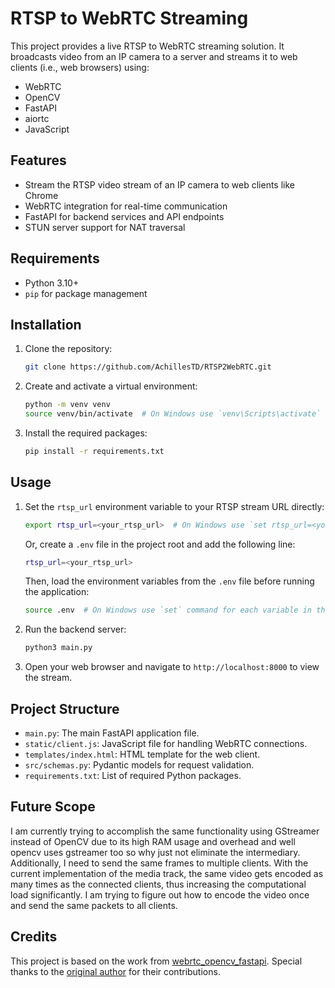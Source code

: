 # RTSP to WebRTC Streaming

This project provides a live RTSP to WebRTC streaming solution. It broadcasts video from an IP camera to a server and streams it to web clients (i.e., web browsers) using:
- WebRTC
- OpenCV
- FastAPI
- aiortc
- JavaScript

## Features

- Stream the RTSP video stream of an IP camera to web clients like Chrome
- WebRTC integration for real-time communication
- FastAPI for backend services and API endpoints
- STUN server support for NAT traversal

## Requirements

- Python 3.10+
- `pip` for package management

## Installation

1. Clone the repository:

    ```sh
    git clone https://github.com/AchillesTD/RTSP2WebRTC.git
    ```

2. Create and activate a virtual environment:

    ```sh
    python -m venv venv
    source venv/bin/activate  # On Windows use `venv\Scripts\activate`
    ```

3. Install the required packages:

    ```sh
    pip install -r requirements.txt
    ```

## Usage

1. Set the `rtsp_url` environment variable to your RTSP stream URL directly:

    ```sh
    export rtsp_url=<your_rtsp_url>  # On Windows use `set rtsp_url=<your_rtsp_url>`
    ```

   Or, create a `.env` file in the project root and add the following line:

    ```sh
    rtsp_url=<your_rtsp_url>
    ```

   Then, load the environment variables from the `.env` file before running the application:

    ```sh
    source .env  # On Windows use `set` command for each variable in the .env file
    ```

2. Run the backend server:

    ```sh
    python3 main.py
    ```

3. Open your web browser and navigate to `http://localhost:8000` to view the stream.

## Project Structure

- `main.py`: The main FastAPI application file.
- `static/client.js`: JavaScript file for handling WebRTC connections.
- `templates/index.html`: HTML template for the web client.
- `src/schemas.py`: Pydantic models for request validation.
- `requirements.txt`: List of required Python packages.

## Future Scope

I am currently trying to accomplish the same functionality using GStreamer instead of OpenCV due to its high RAM usage and overhead and well opencv uses gstreamer too so why just not eliminate the intermediary. Additionally, I need to send the same frames to multiple clients. With the current implementation of the media track, the same video gets encoded as many times as the connected clients, thus increasing the computational load significantly. I am trying to figure out how to encode the video once and send the same packets to all clients.

## Credits

This project is based on the work from [webrtc_opencv_fastapi](https://github.com/DJWOMS/webrtc_opencv_fastapi). Special thanks to the [original author](https://github.com/DJWOMS) for their contributions.
